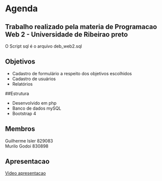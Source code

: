 # Agenda
<h2>Trabalho realizado pela materia de Programacao Web 2 - Universidade de Ribeirao preto</h2>

O Script sql é o arquivo deb_web2.sql

<h2>Objetivos</h2>

- Cadastro de formulário a respeito dos objetivos escolhidos
- Cadastro de usuários
- Relatórios

##Estrutura
- Desenvolvido em php
- Banco de dados mySQL
- Bootstrap 4

<h2>Membros</h2>
Guilherme Isler 829083<br>
Murilo Godoi 830898

<h2>Apresentacao</h2>
<a href="https://www.youtube.com/watch?v=5czTIBnZUek&feature=youtu.be"> Video apresentacao</a>
